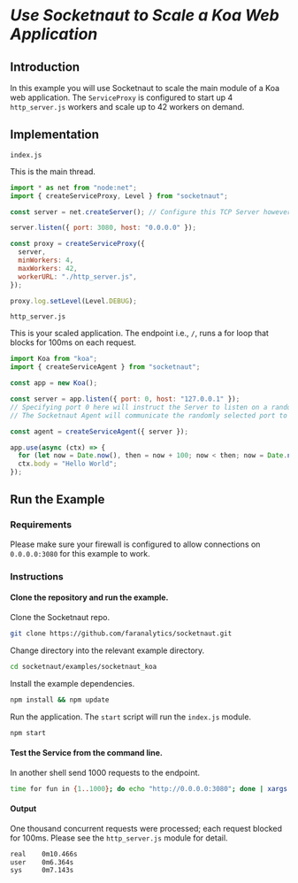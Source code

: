 # _Use Socketnaut to Scale a Koa Web Application_

## Introduction

In this example you will use Socketnaut to scale the main module of a Koa web application. The `ServiceProxy` is configured to start up 4 `http_server.js` workers and scale up to 42 workers on demand.

## Implementation

`index.js`

This is the main thread.

```js
import * as net from "node:net";
import { createServiceProxy, Level } from "socketnaut";

const server = net.createServer(); // Configure this TCP Server however you choose.

server.listen({ port: 3080, host: "0.0.0.0" });

const proxy = createServiceProxy({
  server,
  minWorkers: 4,
  maxWorkers: 42,
  workerURL: "./http_server.js",
});

proxy.log.setLevel(Level.DEBUG);
```

`http_server.js`

This is your scaled application. The endpoint i.e., `/`, runs a for loop that blocks for 100ms on each request.

```js
import Koa from "koa";
import { createServiceAgent } from "socketnaut";

const app = new Koa();

const server = app.listen({ port: 0, host: "127.0.0.1" });
// Specifying port 0 here will instruct the Server to listen on a random port.
// The Socketnaut Agent will communicate the randomly selected port to the ServiceProxy.

const agent = createServiceAgent({ server });

app.use(async (ctx) => {
  for (let now = Date.now(), then = now + 100; now < then; now = Date.now()); // Block for 100 milliseconds.
  ctx.body = "Hello World";
});
```

## Run the Example

### Requirements

Please make sure your firewall is configured to allow connections on `0.0.0.0:3080` for this example to work.

### Instructions

#### Clone the repository and run the example.

Clone the Socketnaut repo.

```bash
git clone https://github.com/faranalytics/socketnaut.git
```

Change directory into the relevant example directory.

```bash
cd socketnaut/examples/socketnaut_koa
```

Install the example dependencies.

```bash
npm install && npm update
```

Run the application. The `start` script will run the `index.js` module.

```bash
npm start
```

#### Test the Service from the command line.

In another shell send 1000 requests to the endpoint.

```bash
time for fun in {1..1000}; do echo "http://0.0.0.0:3080"; done | xargs -n1 -P1000 curl
```

#### Output

One thousand concurrent requests were processed; each request blocked for 100ms. Please see the `http_server.js` module for detail.

```bash
real    0m10.466s
user    0m6.364s
sys     0m7.143s
```
